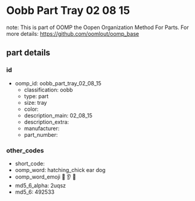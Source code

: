 # Oobb Part Tray 02 08 15  

note: This is part of OOMP the Oopen Organization Method For Parts. For more details: https://github.com/oomlout/oomp_base

##  part details





### id
* oomp_id: oobb_part_tray_02_08_15
  * classification: oobb
  * type: part
  * size: tray
  * color: 
  * description_main: 02_08_15
  * description_extra: 
  * manufacturer: 
  * part_number: 

### other_codes
* short_code: 
* oomp_word: hatching_chick ear dog
* oomp_word_emoji :hatching_chick: :ear: :dog:
* md5_6_alpha: 2uqsz
* md5_6: 492533